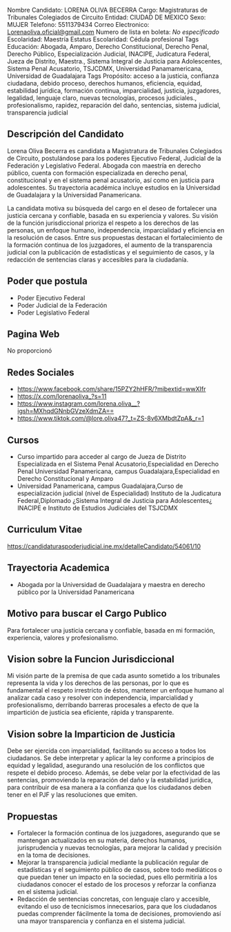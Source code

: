 Nombre Candidato: LORENA OLIVA BECERRA
Cargo: Magistraturas de Tribunales Colegiados de Circuito
Entidad: CIUDAD DE MEXICO
Sexo: MUJER
Telefono: 5511379434
Correo Electronico: Lorenaoliva.oficial@gmail.com
Numero de lista en boleta: *No especificado*
Escolaridad: Maestría
Estatus Escolaridad: Cédula profesional
Tags Educación: Abogada, Amparo, Derecho Constitucional, Derecho Penal, Derecho Público, Especialización Judicial, INACIPE, Judicatura Federal, Jueza de Distrito, Maestra., Sistema Integral de Justicia para Adolescentes, Sistema Penal Acusatorio, TSJCDMX, Universidad Panamamericana, Universidad de Guadalajara
Tags Propósito: acceso a la justicia, confianza ciudadana, debido proceso, derechos humanos, eficiencia, equidad, estabilidad jurídica, formación continua, imparcialidad, justicia, juzgadores, legalidad, lenguaje claro, nuevas tecnologías, procesos judiciales., profesionalismo, rapidez, reparación del daño, sentencias, sistema judicial, transparencia judicial


## Descripción del Candidato 

Lorena Oliva Becerra es candidata a Magistratura de Tribunales Colegiados de Circuito, postulándose para los poderes Ejecutivo Federal, Judicial de la Federación y Legislativo Federal. Abogada con maestría en derecho público, cuenta con formación especializada en derecho penal, constitucional y en el sistema penal acusatorio, así como en justicia para adolescentes. Su trayectoria académica incluye estudios en la Universidad de Guadalajara y la Universidad Panamericana.

La candidata motiva su búsqueda del cargo en el deseo de fortalecer una justicia cercana y confiable, basada en su experiencia y valores. Su visión de la función jurisdiccional prioriza el respeto a los derechos de las personas, un enfoque humano, independencia, imparcialidad y eficiencia en la resolución de casos. Entre sus propuestas destacan el fortalecimiento de la formación continua de los juzgadores, el aumento de la transparencia judicial con la publicación de estadísticas y el seguimiento de casos, y la redacción de sentencias claras y accesibles para la ciudadanía.


## Poder que postula

- Poder Ejecutivo Federal
- Poder Judicial de la Federación
- Poder Legislativo Federal


## Pagina Web

No proporcionó


## Redes Sociales

- https://www.facebook.com/share/15PZY2hHFR/?mibextid=wwXIfr
- https://x.com/lorenaoliva_?s=11
- https://www.instagram.com/lorena.oliva__?igsh=MXhqdGNnbGVzeXdmZA==
- https://www.tiktok.com/@lore.oliva47?_t=ZS-8v6XMbdtZpA&_r=1


## Cursos

- Curso impartido para acceder al cargo de Jueza de Distrito Especializada en el Sistema Penal Acusatorio,Especialidad en Derecho Penal Universidad Panamericana, campus Guadalajara,Especialidad en Derecho Constitucional y Amparo
- Universidad Panamericana, campus Guadalajara,Curso de especialización judicial (nivel de Especialidad) Instituto de la Judicatura Federal,Diplomado ¿Sistema Integral de Justicia para Adolescentes¿ INACIPE e Instituto de Estudios Judiciales del TSJCDMX


## Curriculum Vitae

https://candidaturaspoderjudicial.ine.mx/detalleCandidato/54061/10


## Trayectoria Academica

- Abogada por la Universidad de Guadalajara y maestra en derecho público por la Universidad Panamericana


## Motivo para buscar el Cargo Publico

Para fortalecer una justicia cercana y confiable, basada en mi formación, experiencia, valores y profesionalismo.


## Vision sobre la Funcion Jurisdiccional

Mi visión parte de la premisa de que cada asunto sometido a los tribunales representa la vida y los derechos de las personas, por lo que es fundamental el respeto irrestricto de éstos, mantener un enfoque humano al analizar cada caso y resolver con independencia, imparcialidad y profesionalismo, derribando barreras procesales a efecto de que la impartición de justicia sea eficiente, rápida y transparente.


## Vision sobre la Imparticion de Justicia

Debe ser ejercida con imparcialidad, facilitando su acceso a todos los ciudadanos. Se debe interpretar y aplicar la ley conforme a principios de equidad y legalidad, asegurando una resolución de los conflictos que respete el debido proceso. Además, se debe velar por la efectividad de las sentencias, promoviendo la reparación del daño y la estabilidad jurídica, para contribuir de esa manera a la confianza que los ciudadanos deben tener en el PJF y las resoluciones que emiten.


## Propuestas

- Fortalecer la formación continua de los juzgadores, asegurando que se mantengan actualizados en su materia, derechos humanos, jurisprudencia y nuevas tecnologías, para mejorar la calidad y precisión en la toma de decisiones.
- Mejorar la transparencia judicial mediante la publicación regular de estadísticas y el seguimiento público de casos, sobre todo mediáticos o que puedan tener un impacto en la sociedad, pues ello permitiría a los ciudadanos conocer el estado de los procesos y reforzar la confianza en el sistema judicial.
- Redacción de sentencias concretas, con lenguaje claro y accesible, evitando el uso de tecnicismos innecesarios, para que los ciudadanos puedas comprender fácilmente la toma de decisiones, promoviendo así una mayor transparencia y confianza en el sistema judicial.

